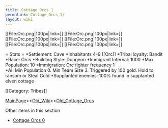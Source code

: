 ```yaml
---
title: Cottage Orcs 1
permalink: Cottage_Orcs_1/
layout: wiki
---
```

[[File:Orc.png|100px|link=]]
[[File:Orc.png|100px|link=]]
[[File:Orc.png|100px|link=]]
[[File:Orc.png|100px|link=]]
[[File:Orc.png|100px|link=]]
[[File:Orc.png|100px|link=]]

= Stats =
*Settlement: Cave
*Inhabitants 4-9 [[Orc]]
*Tribal loyalty: Bandit
*Race: Orcs
*Building Style: Dungeon 
*Immigrant Interval: 1000
*Max Population: 10 
*Immigration: Orc fighter frequency 1  
*AI: Min Population 0. Min Team Size 3. Triggered by 100 gold. Hold to ransom or Steal Gold
*Supplanted enemies: 100% found in supplanted elven cottage 

[[Category: Tribes]]

[MainPage](/keeperrl_wiki/ "wikilink")>>[Old_Wiki](/keeperrl_wiki/Old_Wiki "wikilink")>>[Old_Cottage_Orcs](/keeperrl_wiki/Old_Cottage_Orcs "wikilink")

Other items in this section
-    [Cottage Orcs 0](/keeperrl_wiki/Cottage_Orcs_0 "wikilink")
